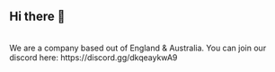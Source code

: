 ## Hi there 👋
<br>
We are a company based out of England & Australia. You can join our discord here: https://discord.gg/dkqeaykwA9

